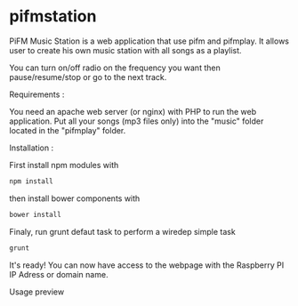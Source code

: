 pifmstation
===========

PiFM Music Station is a web application that use pifm and pifmplay.
It allows user to create his own music station with all songs as a playlist.

You can turn on/off radio on the frequency you want then pause/resume/stop or go to the next track.

Requirements :

You need an apache web server (or nginx) with PHP to run the web application.
Put all your songs (mp3 files only) into the "music" folder located in the "pifmplay" folder.

Installation :

First install npm modules with 

```javascript
npm install
```

then install bower components with

```javascript
bower install
```

Finaly, run grunt defaut task to perform a wiredep simple task

```javascript
grunt
```

It's ready! You can now have access to the webpage with the Raspberry PI IP Adress or domain name.

Usage preview

<a href="https://dl.dropboxusercontent.com/s/hcu43ozd4xrqnww/pifmstation_v3.gif"></a>
